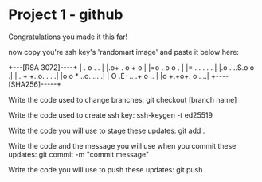 # Project 1 - github

Congratulations you made it this far!

now copy you're ssh key's 'randomart image' and paste it below here:

+---[RSA 3072]----+
| . o    . .      |
|.o+ .  o + o     |
|=o    . o o .    |
|=      . . . . . |
|.o  . ..S.o   o .|
|.. + +..o. . .  .|
|o o * ..o. ...  .|
| O .E+.. .+ o .. |
|o +.+o+. o   . ..|
+----[SHA256]-----+





Write the code used to change branches:
git checkout [branch name]

Write the code used to create ssh key:
ssh-keygen -t ed25519

Write the code you will use to stage these updates:
git add .

Write the code and the message you will use when you commit these updates:
git commit -m "commit message"

Write the code you will use to push these updates:
git push
